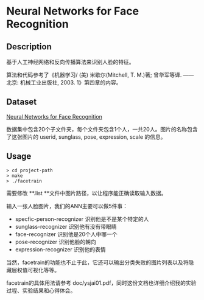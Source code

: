 # Neural Networks for Face Recognition

## Description

基于人工神经网络和反向传播算法来识别人脸的特征。

算法和代码参考了《机器学习/ (美) 米歇尔(Mitchell, T. M.)著; 曾华军等译. ——北京: 机械工业出版社, 2003. 1》第四章的内容。

## Dataset

[Neural Networks for Face Recognition](http://www.cs.cmu.edu/afs/cs.cmu.edu/user/mitchell/ftp/faces.html)

数据集中包含20个子文件夹，每个文件夹包含1个人，一共20人。图片的名称包含了这张图片的 userid, sunglass, pose, expression, scale 的信息。

## Usage

```shell
> cd project-path
> make
> ./facetrain
```


需要修改  **.list **文件中图片路径，以让程序能正确读取输入数据。

输入一张人脸图片，我们的ANN主要可以做5件事：

* specfic-person-recognizer 识别他是不是某个特定的人
* sunglass-recognizer 识别他有没有带眼睛
* face-recognizer 识别他是20个人中哪一个
* pose-recognizer 识别他脸的朝向
* expression-recognizer 识别他的表情

当然，facetrain的功能也不止于此，它还可以输出分类失败的图片列表以及将隐藏层权值可视化等等。

facetrain的具体用法请参考 doc/ysjai01.pdf，同时这份文档也详细介绍我的实验过程、实验结果和心得体会。
